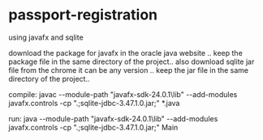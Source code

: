 # passport-registration
using javafx and sqlite

download the package for javafx in the oracle java website .. keep the package file in the same directory of the project..
also download sqlite jar file from the chrome it can be any version .. keep the jar file in the same directory of the project..

compile:
javac --module-path "javafx-sdk-24.0.1\lib" --add-modules javafx.controls  -cp ".;sqlite-jdbc-3.47.1.0.jar;" *.java

run:
java --module-path "javafx-sdk-24.0.1\lib" --add-modules javafx.controls  -cp ".;sqlite-jdbc-3.47.1.0.jar;" 
Main
